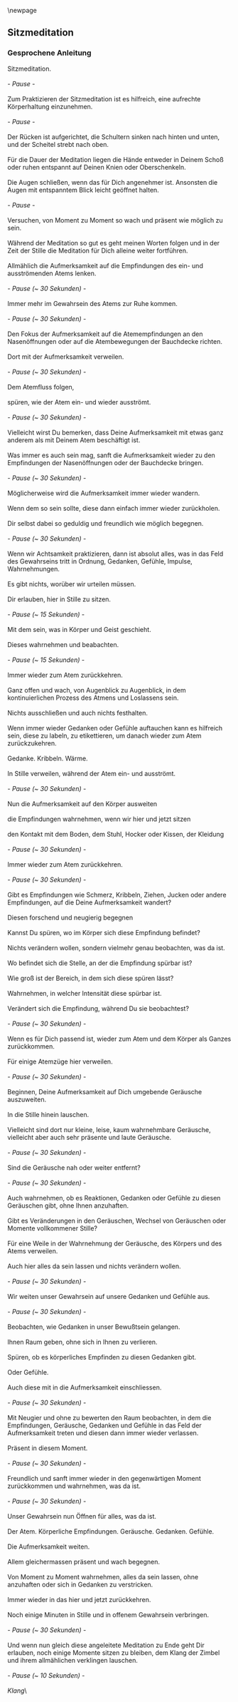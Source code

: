 \newpage

## Sitzmeditation

### Gesprochene Anleitung

Sitzmeditation.\
\
_- Pause -_ \
\
Zum Praktizieren der Sitzmeditation ist es hilfreich, eine aufrechte Körperhaltung einzunehmen.\
\
_- Pause -_ \
\
Der Rücken ist aufgerichtet, die Schultern sinken nach hinten und unten, und der Scheitel strebt nach oben.\
\
Für die Dauer der Meditation liegen die Hände entweder in Deinem Schoß oder ruhen entspannt auf Deinen Knien oder Oberschenkeln.\
\
Die Augen schließen, wenn das für Dich angenehmer ist. Ansonsten die Augen mit entspanntem Blick leicht geöffnet halten.\
\
_- Pause -_ \
\
Versuchen, von Moment zu Moment so wach und präsent wie möglich zu sein.\
\
Während der Meditation so gut es geht meinen Worten folgen und in der Zeit der Stille die Meditation für Dich alleine weiter fortführen.\
\
Allmählich die Aufmerksamkeit auf die Empfindungen des ein- und ausströmenden Atems lenken.\
\
_- Pause (~ 30 Sekunden) -_ \
\
Immer mehr im Gewahrsein des Atems zur Ruhe kommen.\
\
_- Pause (~ 30 Sekunden) -_ \
\
Den Fokus der Aufmerksamkeit auf die Atemempfindungen an den Nasenöffnungen oder auf die Atembewegungen der Bauchdecke richten.\
\
Dort mit der Aufmerksamkeit verweilen.\
\
_- Pause (~ 30 Sekunden) -_ \
\
Dem Atemfluss folgen, \
\
spüren, wie der Atem ein- und wieder ausströmt.\
\
_- Pause (~ 30 Sekunden) -_ \
\
Vielleicht wirst Du bemerken, dass Deine Aufmerksamkeit mit etwas ganz anderem als mit Deinem Atem beschäftigt ist.\
\
Was immer es auch sein mag, sanft die Aufmerksamkeit wieder zu den Empfindungen der Nasenöffnungen oder der Bauchdecke bringen.\
\
_- Pause (~ 30 Sekunden) -_ \
\
Möglicherweise wird die Aufmerksamkeit immer wieder wandern.\
\
Wenn dem so sein sollte, diese dann einfach immer wieder zurückholen.\
\
Dir selbst dabei so geduldig und freundlich wie möglich begegnen.\
\
_- Pause (~ 30 Sekunden) -_ \
\
Wenn wir Achtsamkeit praktizieren, dann ist absolut alles, was in das Feld des Gewahrseins tritt in Ordnung, Gedanken, Gefühle, Impulse, Wahrnehmungen.\
\
Es gibt nichts, worüber wir urteilen müssen.\
\
Dir erlauben, hier in Stille zu sitzen.\
\
_- Pause (~ 15 Sekunden) -_ \
\
Mit dem sein, was in Körper und Geist geschieht.\
\
Dieses wahrnehmen und beabachten.\
\
_- Pause (~ 15 Sekunden) -_ \
\
Immer wieder zum Atem zurückkehren.\
\
Ganz offen und wach, von Augenblick zu Augenblick, in dem kontinuierlichen Prozess des Atmens und Loslassens sein.\
\
Nichts ausschließen und auch nichts festhalten.\
\
Wenn immer wieder Gedanken oder Gefühle auftauchen kann es hilfreich sein, diese zu labeln, zu etikettieren, um danach wieder zum Atem zurückzukehren.\
\
Gedanke. Kribbeln. Wärme.\
\
In Stille verweilen, während der Atem ein- und ausströmt.\
\
_- Pause (~ 30 Sekunden) -_ \
\
Nun die Aufmerksamkeit auf den Körper ausweiten\
\
die Empfindungen wahrnehmen, wenn wir hier und jetzt sitzen\
\
den Kontakt mit dem Boden, dem Stuhl, Hocker oder Kissen, der Kleidung\
\
_- Pause (~ 30 Sekunden) -_ \
\
Immer wieder zum Atem zurückkehren.\
\
_- Pause (~ 30 Sekunden) -_ \
\
Gibt es Empfindungen wie Schmerz, Kribbeln, Ziehen, Jucken oder andere Empfindungen, auf die Deine Aufmerksamkeit wandert?\
\
Diesen forschend und neugierig begegnen\
\
Kannst Du spüren, wo im Körper sich diese Empfindung befindet?\
\
Nichts verändern wollen, sondern vielmehr genau beobachten, was da ist.\
\
Wo befindet sich die Stelle, an der die Empfindung spürbar ist?\
\
Wie groß ist der Bereich, in dem sich diese spüren lässt?\
\
Wahrnehmen, in welcher Intensität diese spürbar ist.\
\
Verändert sich die Empfindung, während Du sie beobachtest?\
\
_- Pause (~ 30 Sekunden) -_ \
\
Wenn es für Dich passend ist, wieder zum Atem und dem Körper als Ganzes zurückkommen.\
\
Für einige Atemzüge hier verweilen.\
\
_- Pause (~ 30 Sekunden) -_ \
\
Beginnen, Deine Aufmerksamkeit auf Dich umgebende Geräusche auszuweiten.\
\
In die Stille hinein lauschen.\
\
Vielleicht sind dort nur kleine, leise, kaum wahrnehmbare Geräusche, vielleicht aber auch sehr präsente und laute Geräusche.\
\
_- Pause (~ 30 Sekunden) -_ \
\
Sind die Geräusche nah oder weiter entfernt?\
\
_- Pause (~ 30 Sekunden) -_ \
\
Auch wahrnehmen, ob es Reaktionen, Gedanken oder Gefühle zu diesen Geräuschen gibt, ohne Ihnen anzuhaften.\
\
Gibt es Veränderungen in den Geräuschen, Wechsel von Geräuschen oder Momente vollkommener Stille?\
\
Für eine Weile in der Wahrnehmung der Geräusche, des Körpers und des Atems verweilen.\
\
Auch hier alles da sein lassen und nichts verändern wollen.\
\
_- Pause (~ 30 Sekunden) -_ \
\
Wir weiten unser Gewahrsein auf unsere Gedanken und Gefühle aus.\
\
_- Pause (~ 30 Sekunden) -_ \
\
Beobachten, wie Gedanken in unser Bewußtsein gelangen.\
\
Ihnen Raum geben, ohne sich in Ihnen zu verlieren.\
\
Spüren, ob es körperliches Empfinden zu diesen Gedanken gibt.\
\
Oder Gefühle.\
\
Auch diese mit in die Aufmerksamkeit einschliessen.\
\
_- Pause (~ 30 Sekunden) -_ \
\
Mit Neugier und ohne zu bewerten den Raum beobachten, in dem die Empfindungen, Geräusche, Gedanken und Gefühle in das Feld der Aufmerksamkeit treten und diesen dann immer wieder verlassen.\
\
Präsent in diesem Moment.\
\
_- Pause (~ 30 Sekunden) -_ \
\
Freundlich und sanft immer wieder in den gegenwärtigen Moment zurückkommen und wahrnehmen, was da ist.\
\
_- Pause (~ 30 Sekunden) -_ \
\
Unser Gewahrsein nun Öffnen für alles, was da ist.\
\
Der Atem. Körperliche Empfindungen. Geräusche. Gedanken. Gefühle.\
\
Die Aufmerksamkeit weiten.\
\
Allem gleichermassen präsent und wach begegnen.\
\
Von Moment zu Moment wahrnehmen, alles da sein lassen, ohne anzuhaften oder sich in Gedanken zu verstricken.\
\
Immer wieder in das hier und jetzt zurückkehren.\
\
Noch einige Minuten in Stille und in offenem Gewahrsein verbringen.\
\
_- Pause (~ 30 Sekunden) -_ \
\
Und wenn nun gleich diese angeleitete Meditation zu Ende geht Dir erlauben, noch einige Momente sitzen zu bleiben, dem Klang der Zimbel und ihrem allmählichen verklingen lauschen.\
\
_- Pause (~ 10 Sekunden) -_ \
\
_Klang_\

